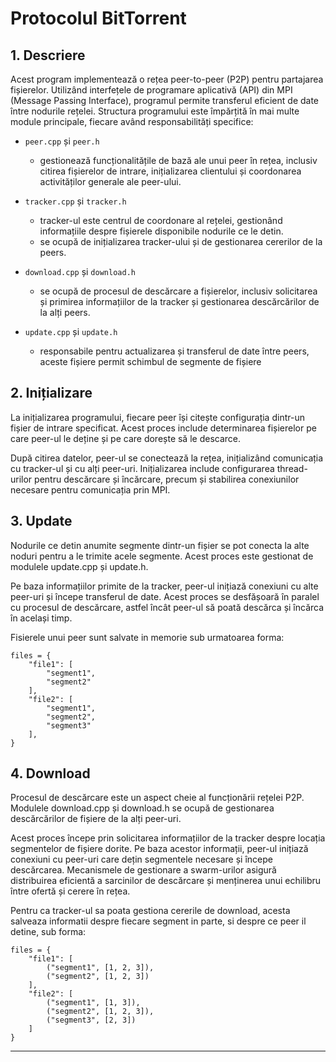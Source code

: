 # Protocolul BitTorrent

## 1. Descriere

Acest program implementează o rețea peer-to-peer (P2P) pentru partajarea fișierelor. Utilizând interfețele de programare aplicativă (API) din MPI (Message Passing Interface), programul permite transferul eficient de date între nodurile rețelei. Structura programului este împărțită în mai multe module principale, fiecare având responsabilități specifice:

* `peer.cpp` și `peer.h`
    * gestionează funcționalitățile de bază ale unui peer în rețea, inclusiv citirea fișierelor de intrare, inițializarea clientului și coordonarea activităților generale ale peer-ului.

* `tracker.cpp` și `tracker.h`
    * tracker-ul este centrul de coordonare al rețelei, gestionând informațiile despre fișierele disponibile nodurile ce le detin.
    * se ocupă de inițializarea tracker-ului și de gestionarea cererilor de la peers.

* `download.cpp` și `download.h`
    * se ocupă de procesul de descărcare a fișierelor, inclusiv solicitarea și primirea informațiilor de la tracker și gestionarea descărcărilor de la alți peers.

* `update.cpp` și `update.h`
    * responsabile pentru actualizarea și transferul de date între peers, aceste fișiere permit schimbul de segmente de fișiere

## 2. Inițializare

La inițializarea programului, fiecare peer își citește configurația dintr-un fișier de intrare specificat. Acest proces include determinarea fișierelor pe care peer-ul le deține și pe care dorește să le descarce.

După citirea datelor, peer-ul se conectează la rețea, inițializând comunicația cu tracker-ul și cu alți peer-uri. Inițializarea include configurarea thread-urilor pentru descărcare și încărcare, precum și stabilirea conexiunilor necesare pentru comunicația prin MPI.

## 3. Update
Nodurile ce detin anumite segmente dintr-un fișier se pot conecta la alte noduri pentru a le trimite acele segmente. Acest proces este gestionat de modulele update.cpp și update.h.

Pe baza informațiilor primite de la tracker, peer-ul inițiază conexiuni cu alte peer-uri și începe transferul de date. Acest proces se desfășoară în paralel cu procesul de descărcare, astfel încât peer-ul să poată descărca și încărca în același timp.

Fisierele unui peer sunt salvate in memorie sub urmatoarea forma:
```
files = {
    "file1": [
        "segment1",
        "segment2"
    ],
    "file2": [
        "segment1",
        "segment2",
        "segment3"
    ],
}
```

## 4. Download
Procesul de descărcare este un aspect cheie al funcționării rețelei P2P. Modulele download.cpp și download.h se ocupă de gestionarea descărcărilor de fișiere de la alți peer-uri.

Acest proces începe prin solicitarea informațiilor de la tracker despre locația segmentelor de fișiere dorite. Pe baza acestor informații, peer-ul inițiază conexiuni cu peer-uri care dețin segmentele necesare și începe descărcarea. Mecanismele de gestionare a swarm-urilor asigură distribuirea eficientă a sarcinilor de descărcare și menținerea unui echilibru între ofertă și cerere în rețea.

Pentru ca tracker-ul sa poata gestiona cererile de download, acesta salveaza informatii despre fiecare segment in parte, si despre ce peer il detine, sub forma:
```
files = {
    "file1": [
        ("segment1", [1, 2, 3]),
        ("segment2", [1, 2, 3])
    ],
    "file2": [
        ("segment1", [1, 3]),
        ("segment2", [1, 2, 3]),
        ("segment3", [2, 3])
    ]
}
```

---